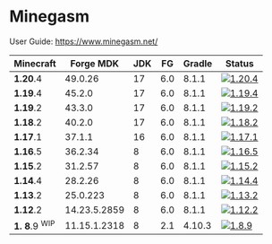 # Minegasm

User Guide: https://www.minegasm.net/

| Minecraft                 | Forge MDK    | JDK | FG  | Gradle | Status                                                                                                                                                                                        |
|---------------------------|--------------|-----|-----|--------|-----------------------------------------------------------------------------------------------------------------------------------------------------------------------------------------------|
| **1.20**.4                | 49.0.26      | 17  | 6.0 | 8.1.1  | [![1.20.4](https://github.com/RainbowVille/minegasm/actions/workflows/gradle-forge-1.20.4.yml/badge.svg)](https://github.com/RainbowVille/minegasm/actions/workflows/gradle-forge-1.20.4.yml) |
| **1.19**.4                | 45.2.0       | 17  | 6.0 | 8.1.1  | [![1.19.4](https://github.com/RainbowVille/minegasm/actions/workflows/gradle-forge-1.19.4.yml/badge.svg)](https://github.com/RainbowVille/minegasm/actions/workflows/gradle-forge-1.19.4.yml) |
| **1.19**.2                | 43.3.0       | 17  | 6.0 | 8.1.1  | [![1.19.2](https://github.com/RainbowVille/minegasm/actions/workflows/gradle-forge-1.19.2.yml/badge.svg)](https://github.com/RainbowVille/minegasm/actions/workflows/gradle-forge-1.19.2.yml) |
| **1.18**.2                | 40.2.0       | 17  | 6.0 | 8.1.1  | [![1.18.2](https://github.com/RainbowVille/minegasm/actions/workflows/gradle-forge-1.18.2.yml/badge.svg)](https://github.com/RainbowVille/minegasm/actions/workflows/gradle-forge-1.18.2.yml) |
| **1.17**.1                | 37.1.1       | 16  | 6.0 | 8.1.1  | [![1.17.1](https://github.com/RainbowVille/minegasm/actions/workflows/gradle-forge-1.17.1.yml/badge.svg)](https://github.com/RainbowVille/minegasm/actions/workflows/gradle-forge-1.17.1.yml) |
| **1.16**.5                | 36.2.34      | 8   | 6.0 | 8.1.1  | [![1.16.5](https://github.com/RainbowVille/minegasm/actions/workflows/gradle-forge-1.16.5.yml/badge.svg)](https://github.com/RainbowVille/minegasm/actions/workflows/gradle-forge-1.16.5.yml) |
| **1.15**.2                | 31.2.57      | 8   | 6.0 | 8.1.1  | [![1.15.2](https://github.com/RainbowVille/minegasm/actions/workflows/gradle-forge-1.15.2.yml/badge.svg)](https://github.com/RainbowVille/minegasm/actions/workflows/gradle-forge-1.15.2.yml) |
| **1.14**.4                | 28.2.26      | 8   | 6.0 | 8.1.1  | [![1.14.4](https://github.com/RainbowVille/minegasm/actions/workflows/gradle-forge-1.14.4.yml/badge.svg)](https://github.com/RainbowVille/minegasm/actions/workflows/gradle-forge-1.14.4.yml) |
| **1.13**.2                | 25.0.223     | 8   | 6.0 | 8.1.1  | [![1.13.2](https://github.com/RainbowVille/minegasm/actions/workflows/gradle-forge-1.13.2.yml/badge.svg)](https://github.com/RainbowVille/minegasm/actions/workflows/gradle-forge-1.13.2.yml) |
| **1.12**.2                | 14.23.5.2859 | 8   | 6.0 | 8.1.1  | [![1.12.2](https://github.com/RainbowVille/minegasm/actions/workflows/gradle-forge-1.12.2.yml/badge.svg)](https://github.com/RainbowVille/minegasm/actions/workflows/gradle-forge-1.12.2.yml) |
| **1. 8**.9 <sup>WIP</sup> | 11.15.1.2318 | 8   | 2.1 | 4.10.3 | [![1.8.9](https://github.com/RainbowVille/minegasm/actions/workflows/gradle-forge-1.8.9.yml/badge.svg)](https://github.com/RainbowVille/minegasm/actions/workflows/gradle-forge-1.8.9.yml)    |

